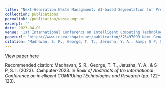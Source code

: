 ```yaml
---
title: "Next-Generation Waste Management: AI-based Segmentation for Presentations Robotic Garbage Collection"
collection: publications
permalink: /publication/waste-mgt.md
excerpt: ''
date: 2023-04-01
venue: '1st International Conference on Intelligent Computing Technologies and Research'
paperurl: 'https://www.researchgate.net/publication/375497099_Next-Generation_Waste_Management_AI-based_Segmentation_for_Robotic_Garbage_Collection'
citation: 'Madhavan, S. R., George, T. T., Jerusha, Y. A., &amp; S P, S. I. (2023). iComputer-2023. In _Book of Abstracts of the International Conference on intelligent COMPUting TEchnologies and Research_ (pp. 122–123). '
---
```


[View paper here](https://www.researchgate.net/publication/375497099_Next-Generation_Waste_Management_AI-based_Segmentation_for_Robotic_Garbage_Collection)

Recommended citation: Madhavan, S. R., George, T. T., Jerusha, Y. A., &amp; S P, S. I. (2023). iComputer-2023. In _Book of Abstracts of the International Conference on intelligent COMPUting TEchnologies and Research_ (pp. 122–123). 
